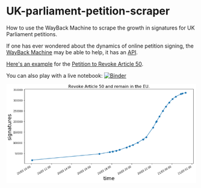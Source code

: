 # UK-parliament-petition-scraper
How to use the WayBack Machine to scrape the growth in signatures for UK Parliament petitions.

If one has ever wondered about the dynamics of online petition signing, the
[WayBack Machine](https://archive.org/web/) may be able to help, it has an
[API](https://github.com/internetarchive/wayback/tree/master/wayback-cdx-server).

[Here's an example](https://github.com/augeas/UK-parliament-petition-scraper/blob/master/revoke_art_50.ipynb)
for the [Petition to Revoke Article 50](https://petition.parliament.uk/petitions/241584).

You can also play with a live notebook:
[![Binder](https://mybinder.org/badge.svg)](https://mybinder.org/v2/gh/augeas/UK-parliament-petition-scraper/master?filepath=revoke_art_50.ipynb)


![signatures chart](https://raw.githubusercontent.com/augeas/UK-parliament-petition-scraper/master/revoke_art_50.png)
